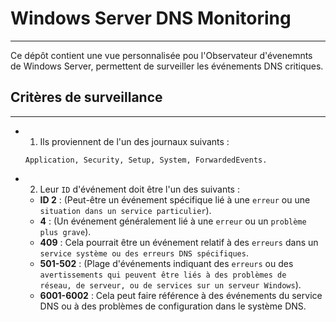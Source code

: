 # Windows Server DNS Monitoring
------

Ce dépôt contient une vue personnalisée pou l'Observateur d'évenemnts de Windows Server, permettent de surveiller les événements DNS
 critiques.

## Critères de surveillance
------
- 1) Ils proviennent de l'un des journaux suivants :

  ``Application, Security, Setup, System, ForwardedEvents.``
- 2) Leur ``ID`` d'événement doit être l'un des suivants :
    - **ID 2** : (Peut-être un événement spécifique lié à une ``erreur`` ou une ``situation dans un service particulier``).
    - **4** : (Un événement généralement lié à une ``erreur`` ou un ``problème plus grave``).
    - **409** : Cela pourrait être un événement relatif à des ``erreurs`` dans un ``service système ou des erreurs DNS spécifiques``.
    - **501-502** : (Plage d'événements indiquant des ``erreurs`` ou des ``avertissements qui peuvent être liés à des problèmes de                 réseau, de serveur, ou de services sur un serveur Windows``).
    - **6001-6002** : Cela peut faire référence à des événements du service DNS ou à des problèmes de configuration dans le système DNS.
